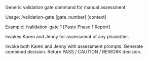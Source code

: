 Generic validation gate command for manual assessment

Usage: /validation-gate [gate_number] [context]

Example:
/validation-gate 1 [Paste Phase 1 Report]

Invokes Karen and Jenny for assessment of any phase/tier.

Invoke both Karen and Jenny with assessment prompts.
Generate combined decision.
Return PASS / CAUTION / REWORK decision.